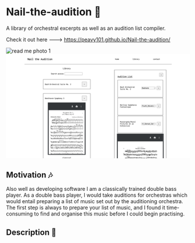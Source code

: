 # Nail-the-audition 🎻
 A library of orchestral excerpts as well as an audition list compiler.

 Check it out here ---> https://peavy101.github.io/Nail-the-audition/

![read me photo 1]([readmePhotos/RP1.png](https://github.com/Peavy101/Nail-the-audition/blob/028466941d1510b3e0b5dbf33ce4e83e7bc6fdc3/readmePhotos/RP1.png))
![read me photo 2](https://github.com/Peavy101/Nail-the-audition/blob/904dc05accf58a93a5605546bdf12a21c43322e5/readmePhotos/RP2.png)

 ## Motivation 🎶
Also well as developing software I am a classically trained double bass player. As a double bass player, I would take auditions for orchestras which would entail preparing a list of music set out by the auditioning orchestra. The first step is always to prepare your list of music, and I found it time-consuming to find and organise this music before I could begin practising.

## Description 🎹
